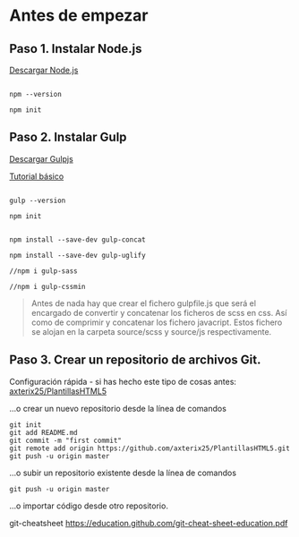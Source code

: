 # Antes de empezar

## Paso 1. Instalar Node.js

[Descargar Node.js](https://nodejs.org/es/)

```node --version

npm --version

npm init
```

## Paso 2. Instalar Gulp

[Descargar Gulpjs](https://gulpjs.com/)

[Tutorial básico](https://frontendlabs.io/1669--gulp-js-en-espanol-tutorial-basico-primeros-pasos-y-ejemplos)

```npm install --save-dev gulp

gulp --version

npm init


npm install --save-dev gulp-concat

npm install --save-dev gulp-uglify

//npm i gulp-sass

//npm i gulp-cssmin
```

>Antes de nada hay que crear el fichero gulpfile.js que será el encargado de convertir y concatenar los ficheros de scss en css. Así como de comprimir y concatenar los fichero javacript. Estos fichero se alojan en la carpeta source/scss y source/js respectivamente.

## Paso 3. Crear un repositorio de archivos Git.

Configuración rápida - si has hecho este tipo de cosas antes:
[axterix25/PlantillasHTML5](https://github.com/axterix25/PlantillasHTML5.git)


…o crear un nuevo repositorio desde la línea de comandos

```echo "# PlantillasHTML5" >> README.md
git init
git add README.md
git commit -m "first commit"
git remote add origin https://github.com/axterix25/PlantillasHTML5.git
git push -u origin master
```

…o subir un repositorio existente desde la línea de comandos

```git remote add origin https://github.com/axterix25/PlantillasHTML5.git
git push -u origin master
```

…o importar código desde otro repositorio.

git-cheatsheet
https://education.github.com/git-cheat-sheet-education.pdf
